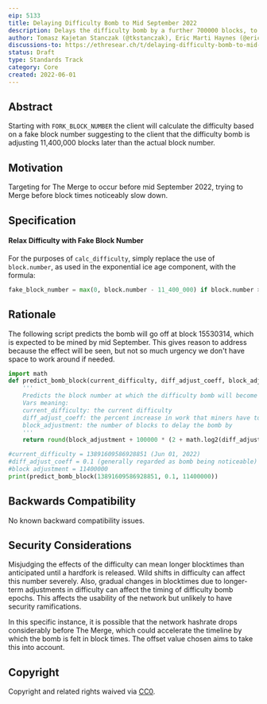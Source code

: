 ```yaml
---
eip: 5133
title: Delaying Difficulty Bomb to Mid September 2022
description: Delays the difficulty bomb by a further 700000 blocks, to the middle of September 2022.
author: Tomasz Kajetan Stanczak (@tkstanczak), Eric Marti Haynes (@ericmartihaynes), Josh Klopfenstein (@joshklop)
discussions-to: https://ethresear.ch/t/delaying-difficulty-bomb-to-mid-august-2022/12762
status: Draft
type: Standards Track
category: Core
created: 2022-06-01
---
```


## Abstract
Starting with `FORK_BLOCK_NUMBER` the client will calculate the difficulty based on a fake block number suggesting to the client that the difficulty bomb is adjusting 11,400,000 blocks later than the actual block number.

## Motivation
Targeting for The Merge to occur before mid September 2022, trying to Merge before block times noticeably slow down.

## Specification
#### Relax Difficulty with Fake Block Number
For the purposes of `calc_difficulty`, simply replace the use of `block.number`, as used in the exponential ice age component, with the formula:
```py
fake_block_number = max(0, block.number - 11_400_000) if block.number >= FORK_BLOCK_NUMBER else block.number
```
## Rationale

The following script predicts the bomb will go off at block 15530314, which is expected to be mined by mid September. This gives reason to address because the effect will be seen, but not so much urgency we don't have space to work around if needed.

```python
import math
def predict_bomb_block(current_difficulty, diff_adjust_coeff, block_adjustment):
    '''
    Predicts the block number at which the difficulty bomb will become noticeable.
    Vars meaning:
    current_difficulty: the current difficulty
    diff_adjust_coeff: the percent increase in work that miners have to exert to find a PoW
    block_adjustment: the number of blocks to delay the bomb by
    '''
    return round(block_adjustment + 100000 * (2 + math.log2(diff_adjust_coeff * current_difficulty // 2048)))

#current_difficulty = 13891609586928851 (Jun 01, 2022)
#diff_adjust_coeff = 0.1 (generally regarded as bomb being noticeable)
#block adjustment = 11400000
print(predict_bomb_block(13891609586928851, 0.1, 11400000))
```

## Backwards Compatibility
No known backward compatibility issues.

## Security Considerations
Misjudging the effects of the difficulty can mean longer blocktimes than anticipated until a hardfork is released. Wild shifts in difficulty can affect this number severely. Also, gradual changes in blocktimes due to longer-term adjustments in difficulty can affect the timing of difficulty bomb epochs. This affects the usability of the network but unlikely to have security ramifications.

In this specific instance, it is possible that the network hashrate drops considerably before The Merge, which could accelerate the timeline by which the bomb is felt in block times. The offset value chosen aims to take this into account.

## Copyright
Copyright and related rights waived via [CC0](../LICENSE.md).
